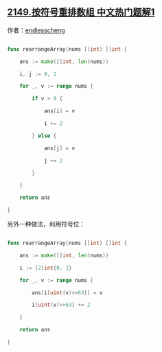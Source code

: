 ## [2149.按符号重排数组 中文热门题解1](https://leetcode.cn/problems/rearrange-array-elements-by-sign/solutions/100000/jian-ji-xie-fa-yi-ci-bian-li-by-endlessc-za1f)

作者：[endlesscheng](https://leetcode.cn/u/endlesscheng)

```go
func rearrangeArray(nums []int) []int {
	ans := make([]int, len(nums))
	i, j := 0, 1
	for _, v := range nums {
		if v > 0 {
			ans[i] = v
			i += 2
		} else {
			ans[j] = v
			j += 2
		}
	}
	return ans
}
```

另外一种做法，利用符号位：

```go
func rearrangeArray(nums []int) []int {
	ans := make([]int, len(nums))
	i := [2]int{0, 1}
	for _, v := range nums {
		ans[i[uint(v)>>63]] = v
		i[uint(v)>>63] += 2
	}
	return ans
}
```
